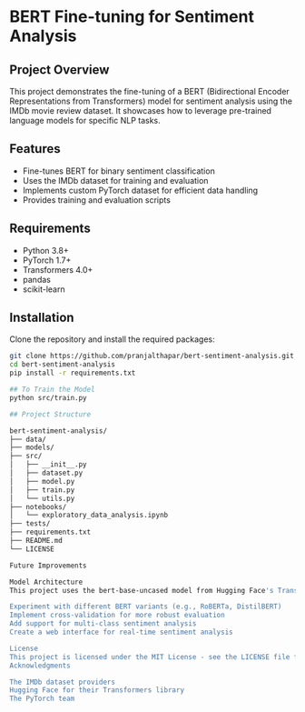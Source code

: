 # BERT Fine-tuning for Sentiment Analysis

## Project Overview
This project demonstrates the fine-tuning of a BERT (Bidirectional Encoder Representations from Transformers) model for sentiment analysis using the IMDb movie review dataset. It showcases how to leverage pre-trained language models for specific NLP tasks.

## Features
- Fine-tunes BERT for binary sentiment classification
- Uses the IMDb dataset for training and evaluation
- Implements custom PyTorch dataset for efficient data handling
- Provides training and evaluation scripts

## Requirements
- Python 3.8+
- PyTorch 1.7+
- Transformers 4.0+
- pandas
- scikit-learn

## Installation
Clone the repository and install the required packages:

```bash
git clone https://github.com/pranjalthapar/bert-sentiment-analysis.git
cd bert-sentiment-analysis
pip install -r requirements.txt

## To Train the Model
python src/train.py

## Project Structure

bert-sentiment-analysis/
├── data/
├── models/
├── src/
│   ├── __init__.py
│   ├── dataset.py
│   ├── model.py
│   ├── train.py
│   └── utils.py
├── notebooks/
│   └── exploratory_data_analysis.ipynb
├── tests/
├── requirements.txt
├── README.md
└── LICENSE

Future Improvements

Model Architecture
This project uses the bert-base-uncased model from Hugging Face's Transformers library, fine-tuned for sentiment classification. The model adds a classification layer on top of the BERT encoder.

Experiment with different BERT variants (e.g., RoBERTa, DistilBERT)
Implement cross-validation for more robust evaluation
Add support for multi-class sentiment analysis
Create a web interface for real-time sentiment analysis

License
This project is licensed under the MIT License - see the LICENSE file for details.
Acknowledgments

The IMDb dataset providers
Hugging Face for their Transformers library
The PyTorch team